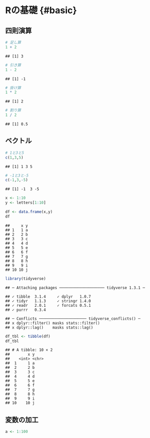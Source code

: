 # Rの基礎 {#basic}


## 四則演算


```r
# 足し算
1 + 2
```

```
## [1] 3
```

```r
# 引き算
1 - 2
```

```
## [1] -1
```

```r
# 掛け算
1 * 2
```

```
## [1] 2
```

```r
# 割り算
1 / 2
```

```
## [1] 0.5
```


## ベクトル


```r
# 1と3と5
c(1,3,5)
```

```
## [1] 1 3 5
```

```r
# -1と3と-5
c(-1,3,-5)
```

```
## [1] -1  3 -5
```







```r
x <- 1:10
y <- letters[1:10]
```



```r
df <- data.frame(x,y)
df
```

```
##     x y
## 1   1 a
## 2   2 b
## 3   3 c
## 4   4 d
## 5   5 e
## 6   6 f
## 7   7 g
## 8   8 h
## 9   9 i
## 10 10 j
```



```r
library(tidyverse)
```

```
## ─ Attaching packages ──────────────────── tidyverse 1.3.1 ─
```

```
## ✓ tibble  3.1.4     ✓ dplyr   1.0.7
## ✓ tidyr   1.1.3     ✓ stringr 1.4.0
## ✓ readr   2.0.1     ✓ forcats 0.5.1
## ✓ purrr   0.3.4
```

```
## ─ Conflicts ───────────────────── tidyverse_conflicts() ─
## x dplyr::filter() masks stats::filter()
## x dplyr::lag()    masks stats::lag()
```

```r
df_tbl <- tibble(df)
df_tbl
```

```
## # A tibble: 10 × 2
##        x y    
##    <int> <chr>
##  1     1 a    
##  2     2 b    
##  3     3 c    
##  4     4 d    
##  5     5 e    
##  6     6 f    
##  7     7 g    
##  8     8 h    
##  9     9 i    
## 10    10 j
```


## 変数の加工



```r
a <- 1:100
```


